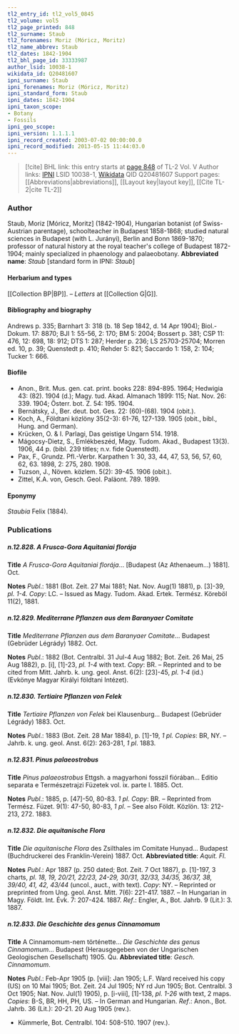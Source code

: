 ```yaml
---
tl2_entry_id: tl2_vol5_0845
tl2_volume: vol5
tl2_page_printed: 848
tl2_surname: Staub
tl2_forenames: Moriz (Móricz, Moritz)
tl2_name_abbrev: Staub
tl2_dates: 1842-1904
tl2_bhl_page_id: 33333987
author_lsid: 10038-1
wikidata_id: Q20481607
ipni_surname: Staub
ipni_forenames: Moriz (Móricz, Moritz)
ipni_standard_form: Staub
ipni_dates: 1842-1904
ipni_taxon_scope: 
- Botany
- Fossils
ipni_geo_scope: 
ipni_version: 1.1.1.1
ipni_record_created: 2003-07-02 00:00:00.0
ipni_record_modified: 2013-05-15 11:44:03.0
---
```


> [!cite] BHL link: this entry starts at [page 848](https://www.biodiversitylibrary.org/page/33333987) of TL-2 Vol. V
> Author links: [IPNI](https://www.ipni.org/a/10038-1) LSID 10038-1, [Wikidata](https://www.wikidata.org/wiki/Q20481607) QID Q20481607
> Support pages: [[Abbreviations|abbreviations]], [[Layout key|layout key]], [[Cite TL-2|cite TL-2]]

### Author

Staub, Moriz \[Móricz, Moritz\] (1842-1904), Hungarian botanist (of Swiss-Austrian parentage), schoolteacher in Budapest 1858-1868; studied natural sciences in Budapest (with L. Jurányi), Berlin and Bonn 1869-1870; professor of natural history at the royal teacher's college of Budapest 1872-1904; mainly specialized in phaenology and palaeobotany. 
**Abbreviated name**: *Staub* \[standard form in IPNI: *Staub*\]

#### Herbarium and types

[[Collection BP|BP]]. – *Letters* at [[Collection G|G]].

#### Bibliography and biography

Andrews p. 335; Barnhart 3: 318 (b. 18 Sep 1842, d. 14 Apr 1904); Biol.-Dokum. 17: 8870; BJI 1: 55-56, 2: 170; BM 5: 2004; Bossert p. 381; CSP 11: 476, 12: 698, 18: 912; DTS 1: 287; Herder p. 236; LS 25703-25704; Morren ed. 10, p. 39; Quenstedt p. 410; Rehder 5: 821; Saccardo 1: 158, 2: 104; Tucker 1: 666.

#### Biofile

- Anon., Brit. Mus. gen. cat. print. books 228: 894-895. 1964; Hedwigia 43: (82). 1904 (d.); Magy. tud. Akad. Almanach 1899: 115; Nat. Nov. 26: 339. 1904; Österr. bot. Z. 54: 195. 1904.
- Bernátsky, J., Ber. deut. bot. Ges. 22: (60)-(68). 1904 (obit.).
- Koch, A., Földtani közlöny 35(2-3): 61-76, 127-139. 1905 (obit., bibl., Hung. and German).
- Krücken, O. & I. Parlagi, Das geistige Ungarn 514. 1918.
- Mágocsy-Dietz, S., Emlékbeszéd, Magy. Tudom. Akad., Budapest 13(3). 1906, 44 p. (bibl. 239 titles; n.v. fide Quenstedt).
- Pax, F., Grundz. Pfl.-Verbr. Karpathen 1: 30, 33, 44, 47, 53, 56, 57, 60, 62, 63. 1898, 2: 275, 280. 1908.
- Tuzson, J., Növen. közlem. 5(2): 39-45. 1906 (obit.).
- Zittel, K.A. von, Gesch. Geol. Paläont. 789. 1899.

#### Eponymy

*Staubia* Felix (1884).

### Publications

##### n.12.828. A Frusca-Gora Aquitaniai florája

**Title**
*A Frusca-Gora Aquitaniai florája*... \[Budapest (Az Athenaeum...) 1881\]. Oct.

**Notes**
*Publ*.: 1881 (Bot. Zeit. 27 Mai 1881; Nat. Nov. Aug(1) 1881), p. \[3\]-39, *pl. 1-4. Copy*: LC. – Issued as Magy. Tudom. Akad. Ertek. Termész. Köreböl 11(2), 1881.

##### n.12.829. Mediterrane Pflanzen aus dem Baranyaer Comitate

**Title**
*Mediterrane Pflanzen aus dem Baranyaer Comitate*... Budapest (Gebrüder Légrády) 1882. Oct.

**Notes**
*Publ*.: 1882 (Bot. Centralbl. 31 Jul-4 Aug 1882; Bot. Zeit. 26 Mai, 25 Aug 1882), p. \[i\], \[1\]-23, *pl. 1-4* with text. *Copy*: BR. – Reprinted and to be cited from Mitt. Jahrb. k. ung. geol. Anst. 6(2): \[23\]-45, *pl. 1-4* (id.) (Evkönye Magyar Királyi földtani Intézet).

##### n.12.830. Tertiaire Pflanzen von Felek

**Title**
*Tertiaire Pflanzen von Felek* bei Klausenburg... Budapest (Gebrüder Légrády) 1883. Oct.

**Notes**
*Publ*.: 1883 (Bot. Zeit. 28 Mar 1884), p. \[1\]-19, *1 pl. Copies*: BR, NY. – Jahrb. k. ung. geol. Anst. 6(2): 263-281, *1 pl*. 1883.

##### n.12.831. Pinus palaeostrobus

**Title**
*Pinus palaeostrobus* Ettgsh. a magyarhoni fosszil fiórában... Editio separata e Természetrajzi Füzetek vol. ix. parte I. 1885. Oct.

**Notes**
*Publ*.: 1885, p. \[47\]-50, 80-83. *1 pl. Copy*: BR. – Reprinted from Termész. Füzet. 9(1): 47-50, 80-83, *1 pl*. – See also Földt. Közlön. 13: 212-213, 272. 1883.

##### n.12.832. Die aquitanische Flora

**Title**
*Die aquitanische Flora* des Zsilthales im Comitate Hunyad... Budapest (Buchdruckerei des Franklin-Verein) 1887. Oct.
**Abbreviated title**: *Aquit. Fl.*

**Notes**
*Publ*.: Apr 1887 (p. 250 dated; Bot. Zeit. 7 Oct 1887), p. \[1\]-197, 3 charts, *pl. 18, 19, 20/21, 22/23, 24-29, 30/31, 32/33, 34/35, 36/37, 38, 39/40, 41, 42, 43/44* (uncol., auct., with text). *Copy*: NY. – Reprinted or preprinted from Ung. geol. Anst. Mitt. 7(6): 221-417. 1887. – In Hungarian in Magy. Földt. Int. Évk. 7: 207-424. 1887.
*Ref*.: Engler, A., Bot. Jahrb. 9 (Lit.): 3. 1887.

##### n.12.833. Die Geschichte des genus Cinnamomum

**Title**
A Cinnamomum-nem történette... *Die Geschichte des genus Cinnamomum*... Budapest (Herausgegeben von der Ungarischen Geologischen Gesellschaft) 1905. Qu.
**Abbreviated title**: *Gesch. Cinnamomum*.

**Notes**
*Publ*.: Feb-Apr 1905 (p. \[viii\]: Jan 1905; L.F. Ward received his copy (US) on 10 Mai 1905; Bot. Zeit. 24 Jul 1905; NY rd Jun 1905; Bot. Centralbl. 3 Oct 1905; Nat. Nov. Jul(1) 1905), p. \[i-viii\], \[1\]-138, *pl. 1-26* with text, 2 maps. *Copies*: B-S, BR, HH, PH, US. – In German and Hungarian.
*Ref*.: Anon., Bot. Jahrb. 36 (Lit.): 20-21. 20 Aug 1905 (rev.).
- Kümmerle, Bot. Centralbl. 104: 508-510. 1907 (rev.).

